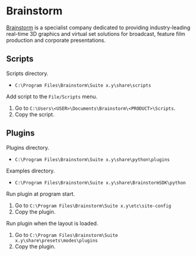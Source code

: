 # Brainstorm

[Brainstorm](https://www.brainstorm3d.com/) is a specialist company dedicated to providing industry-leading real-time 3D graphics and virtual set solutions for broadcast, feature film production and corporate presentations.

## Scripts

Scripts directory.
* `C:\Program Files\Brainstorm\Suite x.y\share\scripts`

Add script to the `File/Scripts` menu.
1. Go to `C:\Users\<USER>\Documents\Brainstorm\<PRODUCT>\Scripts`.
2. Copy the script.

## Plugins

Plugins directory.
* `C:\Program Files\Brainstorm\Suite x.y\share\python\plugins`

Examples directory.
* `C:\Program Files\Brainstorm\Suite x.y\share\BrainstormSDK\python`

Run plugin at program start.
1. Go to `C:\Program Files\Brainstorm\Suite x.y\etc\site-config`
2. Copy the plugin.

Run plugin when the layout is loaded.
1. Go to `C:\Program Files\Brainstorm\Suite x.y\share\presets\modes\plugins`
2. Copy the plugin.
